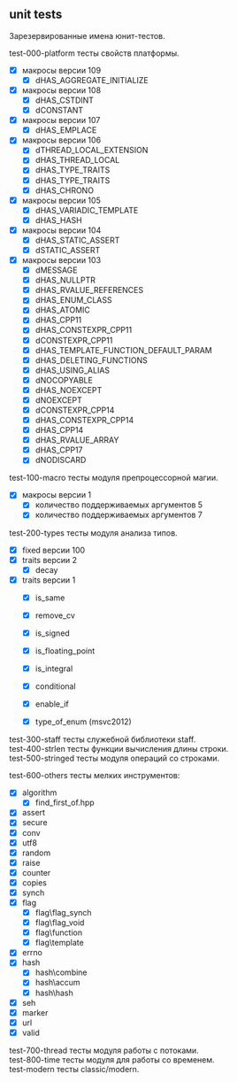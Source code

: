 
unit tests
----------

Зарезервированные имена юнит-тестов.  

test-000-platform    тесты свойств платформы.  
  - [x] макросы версии 109  
    - [x] dHAS_AGGREGATE_INITIALIZE  
  - [x] макросы версии 108  
    - [x] dHAS_CSTDINT
    - [x] dCONSTANT
  - [x] макросы версии 107  
    - [x] dHAS_EMPLACE  
  - [x] макросы версии 106  
    - [x] dTHREAD_LOCAL_EXTENSION  
    - [x] dHAS_THREAD_LOCAL  
    - [x] dHAS_TYPE_TRAITS  
    - [x] dHAS_TYPE_TRAITS  
    - [x] dHAS_CHRONO  
  - [x] макросы версии 105  
    - [x] dHAS_VARIADIC_TEMPLATE  
    - [x] dHAS_HASH  
  - [x] макросы версии 104  
    - [x] dHAS_STATIC_ASSERT  
    - [x] dSTATIC_ASSERT  
  - [x] макросы версии 103  
    - [x] dMESSAGE  
    - [x] dHAS_NULLPTR  
    - [x] dHAS_RVALUE_REFERENCES  
    - [x] dHAS_ENUM_CLASS  
    - [x] dHAS_ATOMIC  
    - [x] dHAS_CPP11  
    - [x] dHAS_CONSTEXPR_CPP11  
    - [x] dCONSTEXPR_CPP11  
    - [x] dHAS_TEMPLATE_FUNCTION_DEFAULT_PARAM  
    - [x] dHAS_DELETING_FUNCTIONS  
    - [x] dHAS_USING_ALIAS  
    - [x] dNOCOPYABLE  
    - [x] dHAS_NOEXCEPT  
    - [x] dNOEXCEPT  
    - [x] dCONSTEXPR_CPP14  
    - [x] dHAS_CONSTEXPR_CPP14  
    - [x] dHAS_CPP14  
    - [x] dHAS_RVALUE_ARRAY  
    - [x] dHAS_CPP17  
    - [x] dNODISCARD  

test-100-macro       тесты модуля препроцессорной магии.  
  - [x] макросы версии 1  
    - [x] количество поддерживаемых аргументов 5
    - [x] количество поддерживаемых аргументов 7

test-200-types       тесты модуля анализа типов.  
  - [x] fixed версии 100 
  - [x] traits версии 2
    - [x] decay  
  - [x] traits версии 1
    - [x] is_same  
    - [x] remove_cv  
    - [x] is_signed  
    - [x] is_floating_point  
    - [x] is_integral  
    - [x] conditional  
    - [x] enable_if  
    - [x] type_of_enum (msvc2012)  


test-300-staff       тесты служебной библиотеки staff.  
test-400-strlen      тесты функции вычисления длины строки.  
test-500-stringed    тесты модуля операций со строками.  

test-600-others      тесты мелких инструментов:  
  - [x] algorithm  
    - [x] find_first_of.hpp  
  - [x] assert  
  - [x] secure  
  - [x] conv  
  - [x] utf8  
  - [x] random  
  - [x] raise  
  - [x] counter  
  - [x] copies  
  - [x] synch  
  - [x] flag  
    - [x] flag\flag_synch  
    - [x] flag\flag_void  
    - [x] flag\function  
    - [x] flag\template  
  - [x] errno  
  - [x] hash  
    - [x] hash\combine  
    - [x] hash\accum  
    - [x] hash\hash  
  - [x] seh  
  - [x] marker  
  - [x] url  
  - [x] valid  

test-700-thread      тесты модуля работы с потоками.  
test-800-time        тесты модуля для работы со временем.  
test-modern          тесты classic/modern.  
